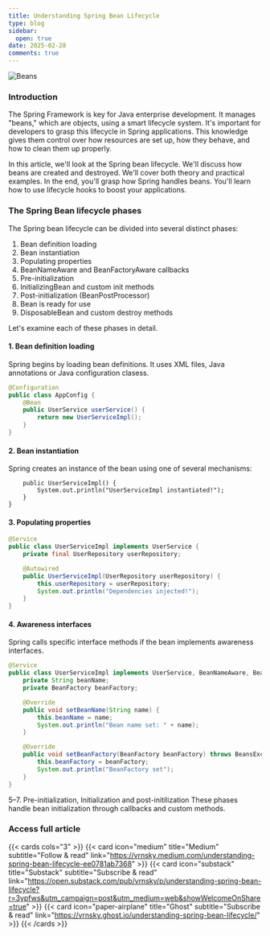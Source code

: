 ```yaml
---
title: Understanding Spring Bean Lifecycle
type: blog
sidebar:
  open: true
date: 2025-02-28
comments: true
---
```


![Beans](/images/2025-02-28-bean-lifecycle/beans.png "Coffee beans, but today about different beans")

### Introduction
The Spring Framework is key for Java enterprise development. It manages "beans," which are objects, using a smart lifecycle system.
It's important for developers to grasp this lifecycle in Spring applications. This knowledge gives them control over how resources are set up,
how they behave, and how to clean them up properly.

In this article, we'll look at the Spring bean lifecycle. We'll discuss how beans are created and destroyed.
We'll cover both theory and practical examples. In the end, you'll grasp how Spring handles beans. You'll learn
how to use lifecycle hooks to boost your applications.
### The Spring Bean lifecycle phases
The Spring bean lifecycle can be divided into several distinct phases:
1. Bean definition loading
2. Bean instantiation
3. Populating properties
4. BeanNameAware and BeanFactoryAware callbacks
5. Pre-initialization
6. InitializingBean and custom init methods
7. Post-initialization (BeanPostProcessor)
8. Bean is ready for use
9. DisposableBean and custom destroy methods

Let's examine each of these phases in detail.

#### 1. Bean definition loading
Spring begins by loading bean definitions. It uses XML files, Java annotations or Java configuration clasess.
```java
@Configuration
public class AppConfig {
    @Bean
    public UserService userService() {
        return new UserServiceImpl();
    }
}
```

#### 2. Bean instantiation
Spring creates an instance of the bean using one of several mechanisms:
```javapublic class UserServiceImpl implements UserService {
    public UserServiceImpl() {
        System.out.println("UserServiceImpl instantiated!");
    }
}
```
#### 3. Populating properties
```java
@Service
public class UserServiceImpl implements UserService {
    private final UserRepository userRepository;

    @Autowired
    public UserServiceImpl(UserRepository userRepository) {
        this.userRepository = userRepository;
        System.out.println("Dependencies injected!");
    }
}
```
#### 4. Awareness interfaces
Spring calls specific interface methods if the bean implements awareness interfaces.
```java
@Service
public class UserServiceImpl implements UserService, BeanNameAware, BeanFactoryAware {
    private String beanName;
    private BeanFactory beanFactory;

    @Override
    public void setBeanName(String name) {
        this.beanName = name;
        System.out.println("Bean name set: " + name);
    }

    @Override
    public void setBeanFactory(BeanFactory beanFactory) throws BeansException {
        this.beanFactory = beanFactory;
        System.out.println("BeanFactory set");
    }
}
```
5–7. Pre-initialization, Initialization and post-initilization
These phases handle bean initialization through callbacks and custom methods.


### Access full article
{{< cards cols="3" >}}
{{< card icon="medium" title="Medium" subtitle="Follow & read" link="https://vrnsky.medium.com/understanding-spring-bean-lifecycle-ee0781ab7368" >}}
{{< card icon="substack" title="Substack" subtitle="Subscribe & read" link="https://open.substack.com/pub/vrnsky/p/understanding-spring-bean-lifecycle?r=3ypfws&utm_campaign=post&utm_medium=web&showWelcomeOnShare=true"  >}}
{{< card icon="paper-airplane" title="Ghost" subtitle="Subscribe & read" link="https://vrnsky.ghost.io/understanding-spring-bean-lifecycle/"  >}}
{{< /cards >}}
